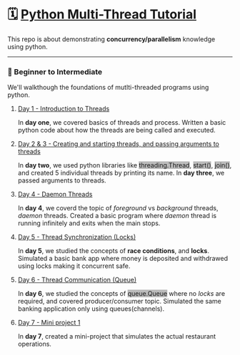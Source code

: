 # 🗓️ <u>Python Multi-Thread Tutorial</u> 

This repo is about demonstrating **concurrency/parallelism** knowledge using python. 

---

### 📍 Beginner to Intermediate

We'll walkthough the foundations of mutlti-threaded programs using python.

1. [Day 1 - Introduction to Threads](https://github.com/abhilashmendhe/python-multi-thread-programs/tree/main/day1)

    In **day one**, we covered basics of threads and process. Written a basic python code about how the threads are being called and executed.

2. [Day 2 & 3 - Creating and starting threads, and passing arguments to threads](https://github.com/abhilashmendhe/python-multi-thread-programs/tree/main/day2)

    In **day two**, we used python libraries like <span style="background-color: #b8b8b8f1;">threading.Thread</span>, <span style="background-color: #b8b8b8f1;">start()</span>, <span style="background-color: #b8b8b8f1;">join()</span>, and created 5 individual threads by printing its name.
    In **day three**, we passed arguments to threads.

4. [Day 4 - Daemon Threads](https://github.com/abhilashmendhe/python-multi-thread-programs/tree/main/day4)

    In **day 4**, we coverd the topic of _foreground_ vs _background_ threads, _daemon_ threads. Created a basic program where _daemon_ thread is running infinitely and exits when the main stops.

5. [Day 5 - Thread Synchronization (Locks)](https://github.com/abhilashmendhe/python-multi-thread-programs/tree/main/day5)

    In **day 5**, we studied the concepts of __race conditions__, and **locks**. Simulated a basic bank app where money is deposited and withdrawed using locks making it concurrent safe.

6. [Day 6 - Thread Communication (Queue)](https://github.com/abhilashmendhe/python-multi-thread-programs/tree/main/day6)

    In **day 6**, we studied the concepts of <span style="background-color: #b8b8b8f1;">queue.Queue</span> where no _locks_ are required, and covered producer/consumer topic. 
    Simulated the same banking application only using queues(channels).

7. [Day 7 - Mini project 1](https://github.com/abhilashmendhe/python-multi-thread-programs/tree/main/day7-mini-project)

    In **day 7**, created a mini-project that simulates the actual restaurant operations. 